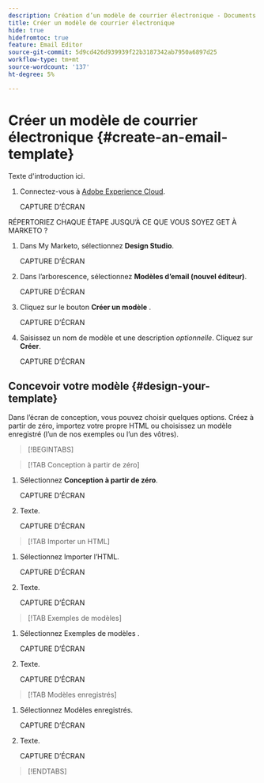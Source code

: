 ```yaml
---
description: Création d’un modèle de courrier électronique - Documents Marketo - Documentation du produit
title: Créer un modèle de courrier électronique
hide: true
hidefromtoc: true
feature: Email Editor
source-git-commit: 5d9cd426d939939f22b3187342ab7950a6897d25
workflow-type: tm+mt
source-wordcount: '137'
ht-degree: 5%

---
```


# Créer un modèle de courrier électronique {#create-an-email-template}

Texte d&#39;introduction ici.

1. Connectez-vous à [Adobe Experience Cloud](https://experiencecloud.adobe.com/).

   CAPTURE D’ÉCRAN

RÉPERTORIEZ CHAQUE ÉTAPE JUSQU’À CE QUE VOUS SOYEZ GET À MARKETO ?

1. Dans My Marketo, sélectionnez **Design Studio**.

   CAPTURE D’ÉCRAN

1. Dans l’arborescence, sélectionnez **Modèles d’email (nouvel éditeur)**.

   CAPTURE D’ÉCRAN

1. Cliquez sur le bouton **Créer un modèle** .

   CAPTURE D’ÉCRAN

1. Saisissez un nom de modèle et une description _optionnelle_. Cliquez sur **Créer**.

   CAPTURE D’ÉCRAN

## Concevoir votre modèle {#design-your-template}

Dans l’écran de conception, vous pouvez choisir quelques options. Créez à partir de zéro, importez votre propre HTML ou choisissez un modèle enregistré (l’un de nos exemples ou l’un des vôtres).

>[!BEGINTABS]

>[!TAB Conception à partir de zéro]

1. Sélectionnez **Conception à partir de zéro**.

   CAPTURE D’ÉCRAN

1. Texte.

   CAPTURE D’ÉCRAN

>[!TAB Importer un HTML]

1. Sélectionnez Importer l’HTML.

   CAPTURE D’ÉCRAN

1. Texte.

   CAPTURE D’ÉCRAN

>[!TAB Exemples de modèles]

1. Sélectionnez Exemples de modèles .

   CAPTURE D’ÉCRAN

1. Texte.

   CAPTURE D’ÉCRAN

>[!TAB Modèles enregistrés]

1. Sélectionnez Modèles enregistrés.

   CAPTURE D’ÉCRAN

1. Texte.

   CAPTURE D’ÉCRAN

>[!ENDTABS]
